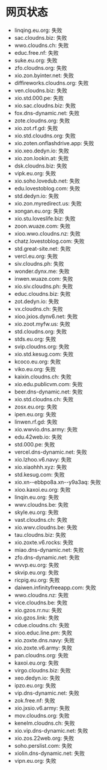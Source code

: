 # 网页状态
- linqing.eu.org: 失败
- sac.cloudns.biz: 失败
- wwo.cloudns.ch: 失败
- educ.free.nf: 失败
- suke.eu.org: 失败
- zfo.cloudns.org: 失败
- xio.zon.byinter.net: 失败
- diffireworks.cloudns.org: 失败
- ven.cloudns.biz: 失败
- xio.std.000.pe: 失败
- xio.sac.cloudns.biz: 失败
- fox.dns-dynamic.net: 失败
- zote.cloudns.org: 失败
- xio.zot.rf.gd: 失败
- xio.std.cloudns.org: 失败
- xio.zoten.onflashdrive.app: 失败
- xio.xeo.dedyn.io: 失败
- xio.zon.lookin.at: 失败
- dsk.cloudns.biz: 失败
- vipk.eu.org: 失败
- xio.soho.lovedub.net: 失败
- edu.lovestoblog.com: 失败
- std.dedyn.io: 失败
- xio.zon.myredirect.us: 失败
- xongan.eu.org: 失败
- xio.stu.loveslife.biz: 失败
- zoon.wuaze.com: 失败
- xioo.wwo.cloudns.nz: 失败
- chatz.lovestoblog.com: 失败
- std.great-site.net: 失败
- vercl.eu.org: 失败
- siv.cloudns.ph: 失败
- wonder.dynx.me: 失败
- inwen.wuaze.com: 失败
- xio.siv.cloudns.ph: 失败
- educ.cloudns.biz: 失败
- zot.dedyn.io: 失败
- vx.cloudns.ch: 失败
- xioo.jxios.dynv6.net: 失败
- xio.zoot.myfw.us: 失败
- std.cloudns.org: 失败
- stds.eu.org: 失败
- svip.cloudns.org: 失败
- xio.std.kesug.com: 失败
- kcoco.eu.org: 失败
- viko.eu.org: 失败
- kaixin.cloudns.ch: 失败
- xio.edu.publicvm.com: 失败
- beer.dns-dynamic.net: 失败
- xio.std.cloudns.ch: 失败
- zosx.eu.org: 失败
- ipen.eu.org: 失败
- linwen.rf.gd: 失败
- xio.wwvio.dns.army: 失败
- edu.42web.io: 失败
- std.000.pe: 失败
- vercel.dns-dynamic.net: 失败
- xio.lzhoo.v6.navy: 失败
- xio.xiaohhh.xyz: 失败
- std.kesug.com: 失败
- xio.xn--ebbpo8a.xn--y9a3aq: 失败
- xioo.kaxoi.eu.org: 失败
- linqin.eu.org: 失败
- wwv.cloudns.be: 失败
- skyle.eu.org: 失败
- vast.cloudns.ch: 失败
- xio.wwv.cloudns.be: 失败
- tau.cloudns.biz: 失败
- xio.zoxte.v6.rocks: 失败
- miao.dns-dynamic.net: 失败
- zfo.dns-dynamic.net: 失败
- wvvp.eu.org: 失败
- skvip.eu.org: 失败
- ricpig.eu.org: 失败
- daiwen.infinityfreeapp.com: 失败
- wwo.cloudns.nz: 失败
- vice.cloudns.be: 失败
- xio.gzos.rr.nu: 失败
- xio.gzos.link: 失败
- cdue.cloudns.ch: 失败
- xioo.educ.line.pm: 失败
- xio.zoxte.dns.navy: 失败
- xio.zoxte.v6.army: 失败
- pan.cloudns.org: 失败
- kaxoi.eu.org: 失败
- virgo.cloudns.biz: 失败
- xeo.dedyn.io: 失败
- ipzo.eu.org: 失败
- vip.dns-dynamic.net: 失败
- zok.free.nf: 失败
- xio.jxsio.v6.army: 失败
- mov.cloudns.org: 失败
- kenelm.cloudns.ch: 失败
- xio.vip.dns-dynamic.net: 失败
- xio.zos.22web.org: 失败
- soho.perslist.com: 失败
- xiolin.dns-dynamic.net: 失败
- vipn.eu.org: 失败
